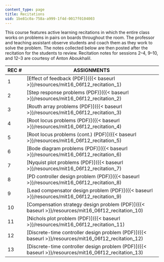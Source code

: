 ```yaml
---
content_type: page
title: Recitations
uid: 1be81c0a-758a-a999-1f4d-0017f0104003
---
```


This course features active learning recitations in which the entire class works on problems in pairs on boards throughout the room. The professor and teaching assistant observe students and coach them as they work to solve the problem. The notes collected below are then posted after the recitation for the students to review. Recitation notes for sessions 2–4, 9–10, and 12–3 are courtesy of Anton Aboukhalil.

| REC # | ASSIGNMENTS |
| --- | --- |
| 1 | [Effect of feedback (PDF)]({{< baseurl >}}/resources/mit16_06f12_recitation_1) |
| 2 | [Step response problems (PDF)]({{< baseurl >}}/resources/mit16_06f12_recitation_2) |
| 3 | [Routh array problems (PDF)]({{< baseurl >}}/resources/mit16_06f12_recitation_3) |
| 4 | [Root locus problems (PDF)]({{< baseurl >}}/resources/mit16_06f12_recitation_4) |
| 5 | [Root locus problems (cont.) (PDF)]({{< baseurl >}}/resources/mit16_06f12_recitation_5) |
| 6 | [Bode diagram problems (PDF)]({{< baseurl >}}/resources/mit16_06f12_recitation_6) |
| 7 | [Nyquist plot problems (PDF)]({{< baseurl >}}/resources/mit16_06f12_recitation_7) |
| 8 | [PD controller design problem (PDF)]({{< baseurl >}}/resources/mit16_06f12_recitation_8) |
| 9 | [Lead compensator design problem (PDF)]({{< baseurl >}}/resources/mit16_06f12_recitation_9) |
| 10 | [Compensation strategy design problem (PDF)]({{< baseurl >}}/resources/mit16_06f12_recitation_10) |
| 11 | [Nichols plot problem (PDF)]({{< baseurl >}}/resources/mit16_06f12_recitation_11) |
| 12 | [Discrete-time controller design problem (PDF)]({{< baseurl >}}/resources/mit16_06f12_recitation_12) |
| 13 | [Discrete-time controller design problem (PDF)]({{< baseurl >}}/resources/mit16_06f12_recitation_13)